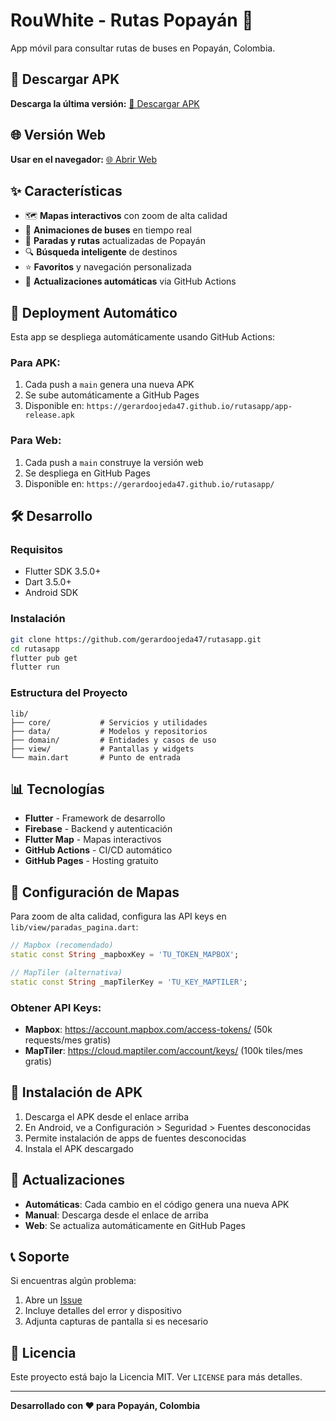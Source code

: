 # RouWhite - Rutas Popayán 🚌

App móvil para consultar rutas de buses en Popayán, Colombia.

## 📱 Descargar APK

**Descarga la última versión:** [📱 Descargar APK](https://gerardoojeda47.github.io/rutasapp/app-release.apk)

## 🌐 Versión Web

**Usar en el navegador:** [🌐 Abrir Web](https://gerardoojeda47.github.io/rutasapp/)

## ✨ Características

- 🗺️ **Mapas interactivos** con zoom de alta calidad
- 🚌 **Animaciones de buses** en tiempo real
- 📍 **Paradas y rutas** actualizadas de Popayán
- 🔍 **Búsqueda inteligente** de destinos
- ⭐ **Favoritos** y navegación personalizada
- 🔄 **Actualizaciones automáticas** via GitHub Actions

## 🚀 Deployment Automático

Esta app se despliega automáticamente usando GitHub Actions:

### Para APK:
1. Cada push a `main` genera una nueva APK
2. Se sube automáticamente a GitHub Pages
3. Disponible en: `https://gerardoojeda47.github.io/rutasapp/app-release.apk`

### Para Web:
1. Cada push a `main` construye la versión web
2. Se despliega en GitHub Pages
3. Disponible en: `https://gerardoojeda47.github.io/rutasapp/`

## 🛠️ Desarrollo

### Requisitos
- Flutter SDK 3.5.0+
- Dart 3.5.0+
- Android SDK

### Instalación
```bash
git clone https://github.com/gerardoojeda47/rutasapp.git
cd rutasapp
flutter pub get
flutter run
```

### Estructura del Proyecto
```
lib/
├── core/           # Servicios y utilidades
├── data/           # Modelos y repositorios
├── domain/         # Entidades y casos de uso
├── view/           # Pantallas y widgets
└── main.dart       # Punto de entrada
```

## 📊 Tecnologías

- **Flutter** - Framework de desarrollo
- **Firebase** - Backend y autenticación
- **Flutter Map** - Mapas interactivos
- **GitHub Actions** - CI/CD automático
- **GitHub Pages** - Hosting gratuito

## 🔧 Configuración de Mapas

Para zoom de alta calidad, configura las API keys en `lib/view/paradas_pagina.dart`:

```dart
// Mapbox (recomendado)
static const String _mapboxKey = 'TU_TOKEN_MAPBOX';

// MapTiler (alternativa)
static const String _mapTilerKey = 'TU_KEY_MAPTILER';
```

### Obtener API Keys:
- **Mapbox**: https://account.mapbox.com/access-tokens/ (50k requests/mes gratis)
- **MapTiler**: https://cloud.maptiler.com/account/keys/ (100k tiles/mes gratis)

## 📱 Instalación de APK

1. Descarga el APK desde el enlace arriba
2. En Android, ve a Configuración > Seguridad > Fuentes desconocidas
3. Permite instalación de apps de fuentes desconocidas
4. Instala el APK descargado

## 🔄 Actualizaciones

- **Automáticas**: Cada cambio en el código genera una nueva APK
- **Manual**: Descarga desde el enlace de arriba
- **Web**: Se actualiza automáticamente en GitHub Pages

## 📞 Soporte

Si encuentras algún problema:
1. Abre un [Issue](https://github.com/gerardoojeda47/rutasapp/issues)
2. Incluye detalles del error y dispositivo
3. Adjunta capturas de pantalla si es necesario

## 📄 Licencia

Este proyecto está bajo la Licencia MIT. Ver `LICENSE` para más detalles.

---

**Desarrollado con ❤️ para Popayán, Colombia**